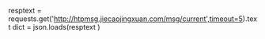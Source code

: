 resptext = requests.get('http://htpmsg.jiecaojingxuan.com/msg/current',timeout=5).text
dict = json.loads(resptext )
